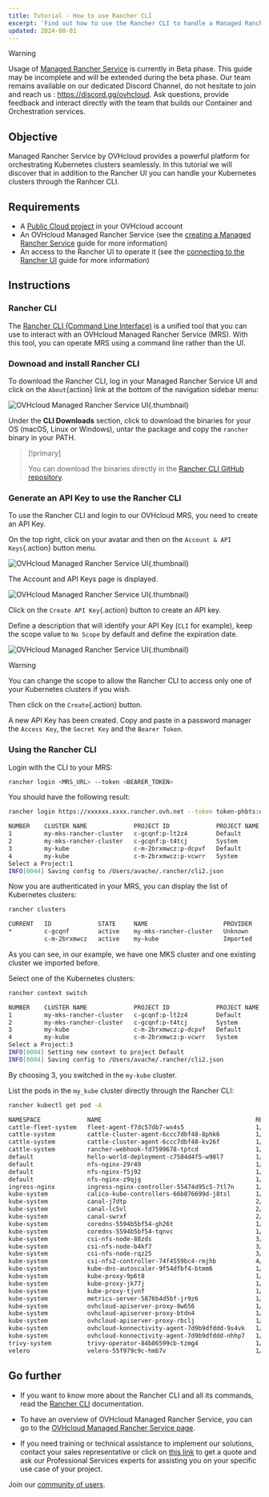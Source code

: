 ```yaml
---
title: Tutorial - How to use Rancher CLI
excerpt: 'Find out how to use the Rancher CLI to handle a Managed Rancher Service'
updated: 2024-08-01
---
```


> [!warning]
>
> Usage of [Managed Rancher Service](https://labs.ovhcloud.com/en/managed-rancher-service/) is currently in Beta phase.
> This guide may be incomplete and will be extended during the beta phase. Our team remains available on our dedicated Discord Channel, do not hesitate to join and reach us : <https://discord.gg/ovhcloud>. Ask questions, provide feedback and interact directly with the team that builds our Container and Orchestration services.
>

## Objective

Managed Rancher Service by OVHcloud provides a powerful platform for orchestrating Kubernetes clusters seamlessly. In this tutorial we will discover that in addition to the Rancher UI you can handle your Kubernetes clusters through the Ranhcer CLI.

## Requirements

- A [Public Cloud project](/links/public-cloud/public-cloud) in your OVHcloud account
- An OVHcloud Managed Rancher Service (see the [creating a Managed Rancher Service](/pages/public_cloud/containers_orchestration/managed_rancher_service/create-update-rancher) guide for more information)
- An access to the Rancher UI to operate it (see the [connecting to the Rancher UI](/pages/public_cloud/containers_orchestration/managed_rancher_service/create-update-rancher) guide for more information)

## Instructions

### Rancher CLI

The [Rancher CLI (Command Line Interface)](https://ranchermanager.docs.rancher.com/reference-guides/cli-with-rancher/rancher-cli) is a unified tool that you can use to interact with an OVHcloud Managed Rancher Service (MRS). With this tool, you can operate MRS using a command line rather than the UI.

### Downoad and install Rancher CLI

To download the Rancher CLI, log in your Managed Rancher Service UI and click on the `About`{action} link at the bottom of the navigation sidebar menu:

![OVHcloud Managed Rancher Service UI](images/rancher-about-link.png){.thumbnail}

Under the **CLI Downloads** section, click to download the binaries for your OS (macOS, Linux or Windows), untar the package and copy the `rancher` binary in your PATH.

> [!primary]
>
> You can download the binaries directly in the [Rancher CLI GitHub repository](https://github.com/rancher/cli).

### Generate an API Key to use the Rancher CLI

To use the Rancher CLI and login to our OVHcloud MRS, you need to create an API Key.

On the top right, click on your avatar and then on the `Account & API Keys`{.action} button menu. 

![OVHcloud Managed Rancher Service UI](images/rancher-avatar-menu.png){.thumbnail}

The Account and API Keys page is displayed. 

![OVHcloud Managed Rancher Service UI](images/rancher-account.png){.thumbnail}

Click on the `Create API Key`{.action} button to create an API key.

Define a description that will identify your API Key (`CLI` for example), keep the scope value to `No Scope` by default and define the expiration date.

![OVHcloud Managed Rancher Service UI](images/rancher-apikey-creation.png){.thumbnail}

> [!warning]
>
> You can change the scope to allow the Rancher CLI to access only one of your Kubernetes clusters if you wish.

Then click on the `Create`{.action} button.

A new API Key has been created. 
Copy and paste in a password manager the `Access Key`, the `Secret Key` and the `Bearer Token`.

### Using the Rancher CLI

Login with the CLI to your MRS:

```bash
rancher login <MRS_URL> --token <BEARER_TOKEN>
```

You should have the following result:

```bash
rancher login https://xxxxxx.xxxx.rancher.ovh.net --token token-phbts:qhsdfuqsdfuhdsqfdqshfdsqhkfhsqdkjfhkqsj

NUMBER    CLUSTER NAME             PROJECT ID             PROJECT NAME   PROJECT DESCRIPTION
1         my-mks-rancher-cluster   c-gcqnf:p-lt2z4        Default        Default project created for the cluster
2         my-mks-rancher-cluster   c-gcqnf:p-t4tcj        System         System project created for the cluster
3         my-kube                  c-m-2brxmwcz:p-dcpvf   Default        Default project created for the cluster
4         my-kube                  c-m-2brxmwcz:p-vcwrr   System         System project created for the cluster
Select a Project:1
INFO[0044] Saving config to /Users/avache/.rancher/cli2.json
```

Now you are authenticated in your MRS, you can display the list of Kubernetes clusters:

```bash
rancher clusters

CURRENT   ID             STATE     NAME                     PROVIDER   NODES     CPU         RAM             PODS
*         c-gcqnf        active    my-mks-rancher-cluster   Unknown    3         1.38/5.52   0.97/14.72 GB   20/330
          c-m-2brxmwcz   active    my-kube                  Imported   3         2.11/5.52   1.44/15.09 GB   31/330
```

As you can see, in our example, we have one MKS cluster and one existing cluster we imported before.

Select one of the Kubernetes clusters:

```bash
rancher context switch

NUMBER    CLUSTER NAME             PROJECT ID             PROJECT NAME   PROJECT DESCRIPTION
1         my-mks-rancher-cluster   c-gcqnf:p-lt2z4        Default        Default project created for the cluster
2         my-mks-rancher-cluster   c-gcqnf:p-t4tcj        System         System project created for the cluster
3         my-kube                  c-m-2brxmwcz:p-dcpvf   Default        Default project created for the cluster
4         my-kube                  c-m-2brxmwcz:p-vcwrr   System         System project created for the cluster
Select a Project:3
INFO[0004] Setting new context to project Default
INFO[0004] Saving config to /Users/avache/.rancher/cli2.json
```

By choosing 3, you switched in the `my-kube` cluster.

List the pods in the `my_kube` cluster directly through the Rancher CLI:

```bash
rancher kubectl get pod -A

NAMESPACE             NAME                                           READY   STATUS    RESTARTS        AGE
cattle-fleet-system   fleet-agent-f7dc57db7-wx4s5                    1/1     Running   0               3d23h
cattle-system         cattle-cluster-agent-6ccc7dbf48-8phk6          1/1     Running   0               3d23h
cattle-system         cattle-cluster-agent-6ccc7dbf48-kv26f          1/1     Running   0               3d23h
cattle-system         rancher-webhook-fd7599678-tptcd                1/1     Running   0               3d23h
default               hello-world-deployment-c7584d4f5-w98l7         1/1     Running   0               110d
default               nfs-nginx-29r49                                1/1     Running   0               6d1h
default               nfs-nginx-f5j92                                1/1     Running   0               6d1h
default               nfs-nginx-z9qjg                                1/1     Running   0               6d1h
ingress-nginx         ingress-nginx-controller-55474d95c5-7tl7n      1/1     Running   0               110d
kube-system           calico-kube-controllers-66b876699d-j8tsl       1/1     Running   1 (64d ago)     118d
kube-system           canal-j7dtp                                    2/2     Running   0               118d
kube-system           canal-lc5vl                                    2/2     Running   0               118d
kube-system           canal-swrxf                                    2/2     Running   0               118d
kube-system           coredns-5594b5bf54-gh26t                       1/1     Running   0               118d
kube-system           coredns-5594b5bf54-tqnvc                       1/1     Running   0               118d
kube-system           csi-nfs-node-88zds                             3/3     Running   0               6d1h
kube-system           csi-nfs-node-b4kf7                             3/3     Running   0               6d1h
kube-system           csi-nfs-node-rqz25                             3/3     Running   0               6d1h
kube-system           csi-nfs2-controller-74f4559bc4-rmjhb           4/4     Running   2 (4d21h ago)   6d1h
kube-system           kube-dns-autoscaler-9f54dfbf4-btmm6            1/1     Running   0               118d
kube-system           kube-proxy-9p6t8                               1/1     Running   0               118d
kube-system           kube-proxy-jk77j                               1/1     Running   0               118d
kube-system           kube-proxy-tjvnf                               1/1     Running   0               118d
kube-system           metrics-server-5876b4d5bf-jr9z6                1/1     Running   0               118d
kube-system           ovhcloud-apiserver-proxy-8w656                 1/1     Running   0               118d
kube-system           ovhcloud-apiserver-proxy-btdn4                 1/1     Running   0               118d
kube-system           ovhcloud-apiserver-proxy-rbclj                 1/1     Running   0               118d
kube-system           ovhcloud-konnectivity-agent-7d9b9dfddd-9s4vk   1/1     Running   0               118d
kube-system           ovhcloud-konnectivity-agent-7d9b9dfddd-nhhp7   1/1     Running   0               118d
trivy-system          trivy-operator-84b86599cb-tzmg4                1/1     Running   0               110d
velero                velero-55f979c9c-hmb7v                         1/1     Running   0               43d
```

## Go further

- If you want to know more about the Rancher CLI and all its commands, read the [Rancher CLI](https://ranchermanager.docs.rancher.com/reference-guides/cli-with-rancher/rancher-cli) documentation.

- To have an overview of OVHcloud Managed Rancher Service, you can go to the [OVHcloud Managed Rancher Service page](https://www.ovhcloud.com/en-ie/public-cloud/managed-rancher-service/).

- If you need training or technical assistance to implement our solutions, contact your sales representative or click on [this link](/links/professional-services) to get a quote and ask our Professional Services experts for assisting you on your specific use case of your project.

Join our [community of users](/links/community).